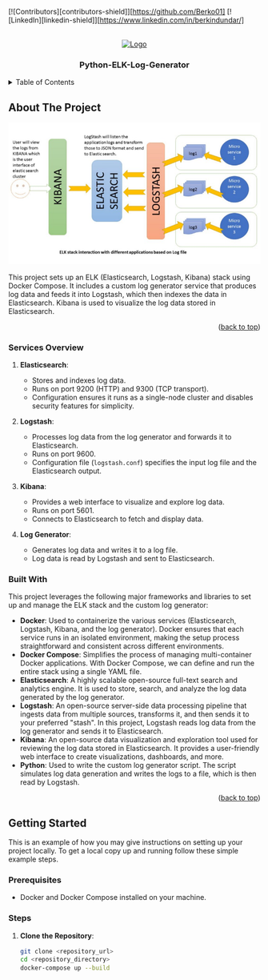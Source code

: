 <!-- Improved compatibility of back to top link: See: https://github.com/othneildrew/Best-README-Template/pull/73 -->
<a id="readme-top"></a>
<!--
*** Thanks for checking out the Best-README-Template. If you have a suggestion
*** that would make this better, please fork the repo and create a pull request
*** or simply open an issue with the tag "enhancement".
*** Don't forget to give the project a star!
*** Thanks again! Now go create something AMAZING! :D
-->

<!-- PROJECT SHIELDS -->
<!--
*** I'm using markdown "reference style" links for readability.
*** Reference links are enclosed in brackets [ ] instead of parentheses ( ).
*** See the bottom of this document for the declaration of the reference variables
*** for contributors-url, forks-url, etc. This is an optional, concise syntax you may use.
*** https://www.markdownguide.org/basic-syntax/#reference-style-links
-->
[![Contributors][contributors-shield]][https://github.com/Berko01]
[![LinkedIn][linkedin-shield]][https://www.linkedin.com/in/berkindundar/]

<!-- PROJECT LOGO -->
<br />
<div align="center">
  <a href="https://github.com/Berko01/Python-ELK-Log-Generator">
    <img src="images/logo.png" alt="Logo" width="80" height="80">
  </a>

  <h3 align="center">Python-ELK-Log-Generator</h3>
</div>

<!-- TABLE OF CONTENTS -->
<details>
  <summary>Table of Contents</summary>
  <ol>
    <li>
      <a href="#about-the-project">About The Project</a>
      <ul>
        <li><a href="#built-with">Built With</a></li>
      </ul>
    </li>
    <li>
      <a href="#getting-started">Getting Started</a>
    </li>
  </ol>
</details>

<!-- ABOUT THE PROJECT -->
## About The Project

![Product Name Screen Shot](elk.jpeg)

This project sets up an ELK (Elasticsearch, Logstash, Kibana) stack using Docker Compose. It includes a custom log generator service that produces log data and feeds it into Logstash, which then indexes the data in Elasticsearch. Kibana is used to visualize the log data stored in Elasticsearch.

<p align="right">(<a href="#readme-top">back to top</a>)</p>

### Services Overview

1. **Elasticsearch**:
   - Stores and indexes log data.
   - Runs on port 9200 (HTTP) and 9300 (TCP transport).
   - Configuration ensures it runs as a single-node cluster and disables security features for simplicity.

2. **Logstash**:
   - Processes log data from the log generator and forwards it to Elasticsearch.
   - Runs on port 9600.
   - Configuration file (`logstash.conf`) specifies the input log file and the Elasticsearch output.

3. **Kibana**:
   - Provides a web interface to visualize and explore log data.
   - Runs on port 5601.
   - Connects to Elasticsearch to fetch and display data.

4. **Log Generator**:
   - Generates log data and writes it to a log file.
   - Log data is read by Logstash and sent to Elasticsearch.

### Built With

This project leverages the following major frameworks and libraries to set up and manage the ELK stack and the custom log generator:

- **Docker**: Used to containerize the various services (Elasticsearch, Logstash, Kibana, and the log generator). Docker ensures that each service runs in an isolated environment, making the setup process straightforward and consistent across different environments.
- **Docker Compose**: Simplifies the process of managing multi-container Docker applications. With Docker Compose, we can define and run the entire stack using a single YAML file.
- **Elasticsearch**: A highly scalable open-source full-text search and analytics engine. It is used to store, search, and analyze the log data generated by the log generator.
- **Logstash**: An open-source server-side data processing pipeline that ingests data from multiple sources, transforms it, and then sends it to your preferred "stash". In this project, Logstash reads log data from the log generator and sends it to Elasticsearch.
- **Kibana**: An open-source data visualization and exploration tool used for reviewing the log data stored in Elasticsearch. It provides a user-friendly web interface to create visualizations, dashboards, and more.
- **Python**: Used to write the custom log generator script. The script simulates log data generation and writes the logs to a file, which is then read by Logstash.

<p align="right">(<a href="#readme-top">back to top</a>)</p>

<!-- GETTING STARTED -->
## Getting Started

This is an example of how you may give instructions on setting up your project locally. To get a local copy up and running follow these simple example steps.

### Prerequisites

- Docker and Docker Compose installed on your machine.

### Steps

1. **Clone the Repository**:
   ```sh
   git clone <repository_url>
   cd <repository_directory>
   docker-compose up --build
